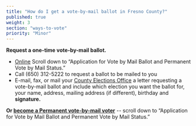 ```yaml
---
title: "How do I get a vote-by-mail ballot in Fresno County?"
published: true
weight: 3
section: "ways-to-vote"
priority: "Minor"
---
```

**Request a one-time vote-by-mail ballot.**   

- [Online](http://www.co.fresno.ca.us/DepartmentPage.aspx?id=14199) Scroll down to “Application for Vote by Mail Ballot and Permanent Vote by Mail Status.”  
- Call (650) 312-5222 to request a ballot to be mailed to you  
- E-mail, fax, or mail your [County Elections Office](#section-election-office-contact) a letter requesting a vote-by-mail ballot and include which election you want the ballot for, your name, address, mailing address (if different), birthday and **signature.**  

**Or [become a Permanent vote-by-mail voter](http://www.co.fresno.ca.us/DepartmentPage.aspx?id=14199)** -- scroll down to “Application for Vote by Mail Ballot and Permanent Vote by Mail Status.”  
